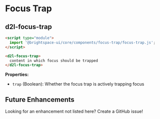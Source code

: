 # Focus Trap

## d2l-focus-trap

```html
<script type="module">
  import '@brightspace-ui/core/components/focus-trap/focus-trap.js';
</script>

<d2l-focus-trap>
  content in which focus should be trapped
</d2l-focus-trap>
```

**Properties:**

- `trap` (Boolean): Whether the focus trap is actively trapping focus

## Future Enhancements

Looking for an enhancement not listed here? Create a GitHub issue!
